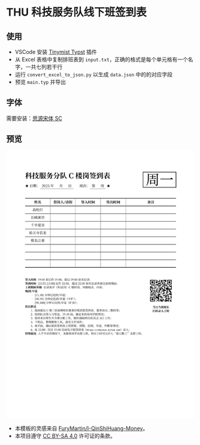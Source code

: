 # THU 科技服务队线下班签到表

## 使用

- VSCode 安装 [Tinymist Typst](https://marketplace.visualstudio.com/items?itemName=myriad-dreamin.tinymist) 插件
- 从 Excel 表格中复制排班表到 `input.txt`，正确的格式是每个单元格有一个名字，一共七列若干行
- 运行 `convert_excel_to_json.py` 以生成 `data.json` 中的的对应字段
- 预览 `main.typ` 并导出

## 字体

需要安装：[思源宋体 SC](https://mirrors.tuna.tsinghua.edu.cn/adobe-fonts/source-han-serif/OTF/SimplifiedChinese/)

## 预览

![](./assets/preview.png)

- 本模板的灵感来自 [FuryMartin/I-QinShiHuang-Money](https://github.com/FuryMartin/I-QinShiHuang-Money)。
- 本项目遵守 [CC BY-SA 4.0](https://creativecommons.org/licenses/by-sa/4.0/) 许可证的条款。
